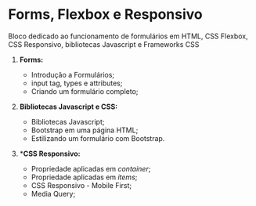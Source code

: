 # Forms, Flexbox e Responsivo

Bloco dedicado ao funcionamento de formulários em HTML, CSS Flexbox, CSS Responsivo, bibliotecas Javascript e Frameworks CSS

1. **Forms:**
    - Introdução a Formulários;
    - input tag, types e attributes;
    - Criando um formulário completo;

2. **Bibliotecas Javascript e CSS:**
     - Bibliotecas Javascript;
     - Bootstrap em uma página HTML;
     - Estilizando um formulário com Bootstrap.

3. ***CSS Responsivo:**
    - Propriedade aplicadas em *container*;
    - Propriedade aplicadas em *items*;
    - CSS Responsivo - Mobile First;
    - Media Query;
